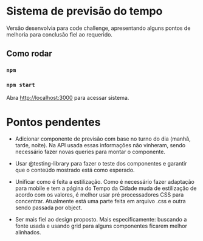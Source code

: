 # Sistema de previsão do tempo

Versão desenvolvia para code challenge, apresentando alguns pontos de melhoria para conclusão fiel ao requerido.

## Como rodar

### `npm`
### `npm start`

Abra [http://localhost:3000](http://localhost:3000) para acessar sistema.

# Pontos pendentes

- Adicionar componente de previsão com base no turno do dia (manhã, tarde, noite). Na API usada essas informações não vinheram, sendo necessário fazer novas queries para montar o componente. 

- Usar @testing-library para fazer o teste dos componentes e garantir que o conteúdo mostrado está como esperado.

- Unificar como é feita a estilização. Como é necessário fazer adaptação para mobile e tem a página do Tempo da Cidade muda de estilização de acordo com os valores, é melhor usar pré processadores CSS para concentrar. Atualmente está uma parte feita em arquivo .css e outra sendo passada por object. 

- Ser mais fiel ao design proposto. Mais especificamente: buscando a fonte usada e usando grid para alguns componentes ficarem melhor alinhados. 
